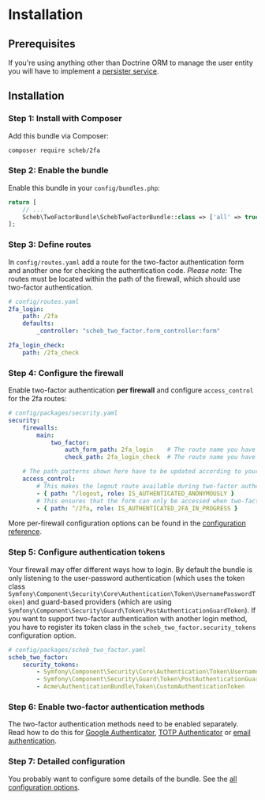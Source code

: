 Installation
============

## Prerequisites

If you're using anything other than Doctrine ORM to manage the user entity you will have to implement a
[persister service](persister.md).

## Installation

### Step 1: Install with Composer

Add this bundle via Composer:

```bash
composer require scheb/2fa
```

### Step 2: Enable the bundle

Enable this bundle in your `config/bundles.php`:

```php
return [
	// ...
    Scheb\TwoFactorBundle\SchebTwoFactorBundle::class => ['all' => true],
];
```

### Step 3: Define routes

In `config/routes.yaml` add a route for the two-factor authentication form and another one for checking the
authentication code. *Please note:* The routes must be located within the path of the firewall, which should use
two-factor authentication.

```yaml
# config/routes.yaml
2fa_login:
    path: /2fa
    defaults:
        _controller: "scheb_two_factor.form_controller:form"

2fa_login_check:
    path: /2fa_check
```

### Step 4: Configure the firewall

Enable two-factor authentication **per firewall** and configure `access_control` for the 2fa routes:

```yaml
# config/packages/security.yaml
security:
    firewalls:
        main:
            two_factor:
                auth_form_path: 2fa_login    # The route name you have used in the routes.yaml
                check_path: 2fa_login_check  # The route name you have used in the routes.yaml

    # The path patterns shown here have to be updated according to your routes, if you're going with something custom
    access_control:
        # This makes the logout route available during two-factor authentication, allows the user to cancel
        - { path: ^/logout, role: IS_AUTHENTICATED_ANONYMOUSLY }
        # This ensures that the form can only be accessed when two-factor authentication is in progress
        - { path: ^/2fa, role: IS_AUTHENTICATED_2FA_IN_PROGRESS }
```

More per-firewall configuration options can be found in the [configuration reference](configuration.md).

### Step 5: Configure authentication tokens

Your firewall may offer different ways how to login. By default the bundle is only listening to the user-password
authentication (which uses the token class `Symfony\Component\Security\Core\Authentication\Token\UsernamePasswordToken`)
and guard-based providers (which are using `Symfony\Component\Security\Guard\Token\PostAuthenticationGuardToken`).
If you want to support two-factor authentication with another login method, you have to register its token class in the
`scheb_two_factor.security_tokens` configuration option.

```yaml
# config/packages/scheb_two_factor.yaml
scheb_two_factor:
    security_tokens:
        - Symfony\Component\Security\Core\Authentication\Token\UsernamePasswordToken
        - Symfony\Component\Security\Guard\Token\PostAuthenticationGuardToken
        - Acme\AuthenticationBundle\Token\CustomAuthenticationToken
```

### Step 6: Enable two-factor authentication methods

The two-factor authentication methods need to be enabled separately. Read how to do this for
[Google Authenticator](providers/google.md), [TOTP Authenticator](providers/totp.md) or [email authentication](providers/email.md).

### Step 7: Detailed configuration

You probably want to configure some details of the bundle. See the [all configuration options](configuration.md).
